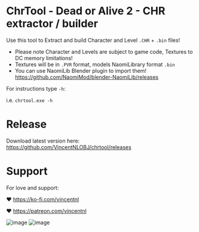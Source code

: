 # ChrTool - Dead or Alive 2 - CHR extractor / builder
Use this tool to Extract and build Character and Level `.CHR` + `.bin` files!

- Please note Character and Levels are subject to game code, Textures to DC memory limitations!
- Textures will be in `.PVR` format, models NaomiLibrary format `.bin`
- You can use NaomiLib Blender plugin to import them!
https://github.com/NaomiMod/blender-NaomiLib/releases


For instructions type `-h`:

i.e. `chrtool.exe -h`


# Release
Download latest version here:
https://github.com/VincentNLOBJ/chrtool/releases

# Support
For love and support:

♥ https://ko-fi.com/vincentnl

♥ https://patreon.com/vincentnl

![image](https://github.com/user-attachments/assets/4ed822b5-8c73-4df2-a8a5-c85b94598376)
![image](https://github.com/user-attachments/assets/be5f792e-0ca3-41bc-bd75-fa5865dff022)







